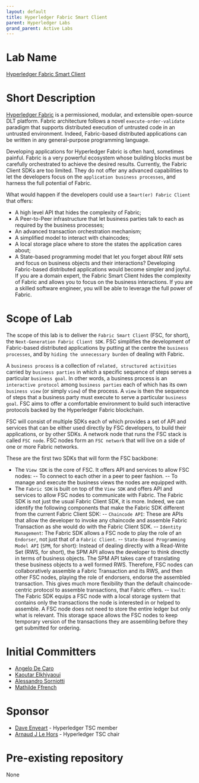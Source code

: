 ```yaml
---
layout: default
title: Hyperledger Fabric Smart Client
parent: Hyperledger Labs
grand_parent: Active Labs
---
```

# Lab Name

[Hyperledger Fabric Smart Client](https://github.com/hyperledger-labs/fabric-smart-client)

# Short Description

[Hyperledger Fabric]('https://www.hyperledger.org/use/fabric') is a permissioned, modular, and extensible open-source DLT platform. Fabric architecture follows a novel `execute-order-validate` paradigm that supports distributed execution of untrusted code in an untrusted environment. Indeed, Fabric-based distributed applications can be written in any general-purpose programming language.

Developing applications for Hyperledger Fabric is often hard, sometimes painful. Fabric is a very powerful ecosystem whose building blocks must be carefully orchestrated to achieve the desired results. Currently, the Fabric Client SDKs are too limited. They do not offer any advanced capabilities to let the developers focus on the `application business processes`, and harness the full potential of Fabric.

What would happen if the developers could use a `Smart(er) Fabric Client` that offers:
- A high level API that hides the complexity of Fabric;
- A Peer-to-Peer infrastructure that let business parties talk to each as required by the business processes;
- An advanced transaction orchestration mechanism;
- A simplified model to interact with chaincodes;
- A local storage place where to store the states the application cares about;
- A State-based programming model that let you forget about RW sets and focus on business objects and their interactions?
Developing Fabric-based distributed applications would become simpler and joyful.
If you are a domain expert, the Fabric Smart Client hides the complexity of Fabric and allows you to focus on the business interactions.
If you are a skilled software engineer, you will be able to leverage the full power of Fabric.

# Scope of Lab

The scope of this lab is to deliver the `Fabric Smart Client` (FSC, for short), the `Next-Generation Fabric Client SDK`. FSC simplifies the development of Fabric-based distributed applications by putting at the centre the `business processes`, and by `hiding the unnecessary burden` of dealing with Fabric.

A `business process` is a collection of `related, structured activities` carried by `business parties` in which a specific sequence of steps serves a particular `business goal`. In other words, a business process is an `interactive protocol` among `business parties` each of which has its own `business view` (or simply `view`) of the process. A `view` is then the sequence of steps that a business party must execute to serve a particular `business goal`.
FSC aims to offer a comfortable environment to build such interactive protocols backed by the Hyperledger Fabric blockchain.

FSC will consist of multiple SDKs each of which provides a set of API and services that can be either used directly by FSC developers, to build their applications, or by other SDKs. A network node that runs the FSC stack is called `FSC node`. FSC nodes form an `FSC network` that will live on a side of one or more Fabric networks.

These are the first two SDKs that will form the FSC backbone:
- The `View SDK` is the core of FSC. It offers API and services to allow FSC nodes:
-- To connect to each other in a peer to peer fashion.
-- To manage and execute the business views the nodes are equipped with.
- The `Fabric SDK` is built on top of the `View SDK` and offers API and services to allow FSC nodes to communicate with Fabric. The Fabric SDK is not just the usual Fabric Client SDK, it is more. Indeed, we can identify the following components that make the Fabric SDK different from the current Fabric Client SDK:
-- `Chaincode API`: These are APIs that allow the developer to invoke any chaincode and assemble Fabric Transaction as she would do with the Fabric Client SDK.
-- `Identity Management`: The Fabric SDK allows a FSC node to play the role of an `Endorser`, not just that of a `Fabric Client`.
-- `State-Based Programming Model API` (`SPM`, for short): Instead of dealing directly with a Read-Write Set (RWS, for short), the SPM API allows the developer to think directly in terms of business objects. The SPM API takes care of translating these business objects to a well formed RWS. Therefore, FSC nodes can collaboratively assemble a Fabric Transaction and its RWS, and then other FSC nodes, playing the role of endorsers, endorse the assembled transaction. This gives much more flexibility than the default chaincode-centric protocol to assemble transactions, that Fabric offers.
-- `Vault`: The Fabric SDK equips a FSC node with a local storage system that contains only the transactions the node is interested in or helped to assemble. A FSC node does not need to store the entire ledger but only what is relevant. This storage space allows the FSC nodes to keep temporary version of the transactions they are assembling before they get submitted for ordering.

# Initial Committers

- [Angelo De Caro](`https://github.com/adecaro`)
- [Kaoutar Elkhiyaoui](`https://github.com/KElkhiyaoui`)
- [Alessandro Sorniotti](`https://github.com/ale-linux`)
- [Mathilde Ffrench](`https://github.com/mffrench`)

# Sponsor

- [Dave Enyeart](https://github.com/denyeart) - Hyperledger TSC member
- [Arnaud J Le Hors](https://github.com/lehors) - Hyperledger TSC chair

# Pre-existing repository

None
